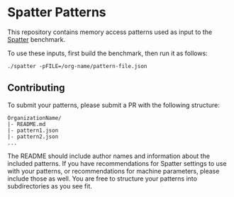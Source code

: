 # Spatter Patterns

This repository contains memory access patterns used as input to the [Spatter](https://github.com/hpcgarage/spatter) benchmark.

To use these inputs, first build the benchmark, then run it as follows:

```
./spatter -pFILE=/org-name/pattern-file.json

```

## Contributing

To submit your patterns, please submit a PR with the following structure:

```
OrganizationName/
|- README.md
|- pattern1.json
|- pattern2.json
...
```

The README should include author names and information about the included patterns.
If you have recommendations for Spatter settings to use with your patterns,
or recommendations for machine parameters, please include those as well.
You are free to structure your patterns into subdirectories as you see fit.
